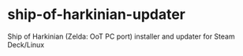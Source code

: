 # ship-of-harkinian-updater
Ship of Harkinian (Zelda: OoT PC port) installer and updater for Steam Deck/Linux
